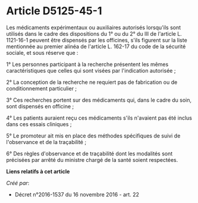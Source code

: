 # Article D5125-45-1

Les médicaments expérimentaux ou auxiliaires autorisés lorsqu'ils sont utilisés dans le cadre des dispositions du 1° ou du 2°
du III de l'article L. 1121-16-1 peuvent être dispensés par les officines, s'ils figurent sur la liste mentionnée au premier
alinéa de l'article L. 162-17 du code de la sécurité sociale, et sous réserve que : 

1° Les personnes participant à la recherche présentent les mêmes caractéristiques que celles qui sont visées par l'indication
autorisée ; 

2° La conception de la recherche ne requiert pas de fabrication ou de conditionnement particulier ; 

3° Ces recherches portent sur des médicaments qui, dans le cadre du soin, sont dispensés en officine ; 

4° Les patients auraient reçu ces médicaments s'ils n'avaient pas été inclus dans ces essais cliniques ; 

5° Le promoteur ait mis en place des méthodes spécifiques de suivi de l'observance et de la traçabilité ; 

6° Des règles d'observance et de traçabilité dont les modalités sont précisées par arrêté du ministre chargé de la santé
soient respectées.

**Liens relatifs à cet article**

_Créé par_:

  - Décret n°2016-1537 du 16 novembre 2016 - art. 22
